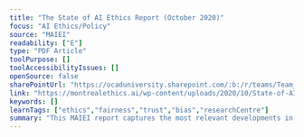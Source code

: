 ```yaml
---
title: "The State of AI Ethics Report (October 2020)"
focus: "AI Ethics/Policy"
source: "MAIEI"
readability: ["E"]
type: "PDF Article"
toolPurpose: []
toolAccessibilityIssues: []
openSource: false
sharePointUrl: "https://ocaduniversity.sharepoint.com/:b:/r/teams/Team_WeCount/Shared%20Documents/Resources%20and%20Tools/Literature%20(curated)/The-State-of-AI-Ethics-Report-Oct-2020.pdf?csf=1&web=1&e=hMjwhv"
link: "https://montrealethics.ai/wp-content/uploads/2020/10/State-of-AI-Ethics-Oct-2020.pdf"
keywords: []
learnTags: ["ethics","fairness","trust","bias","researchCentre"]
summary: "This MAIEI report captures the most relevant developments in AI ethics as of October 2020. "
---
```



